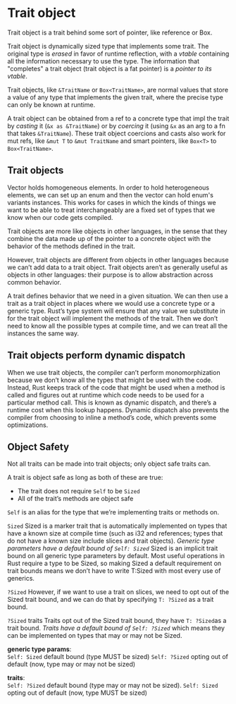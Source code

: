 # Trait object

Trait object is a trait behind some sort of pointer, like reference or Box<T>.

Trait object is dynamically sized type that implements some trait. The original type is *erased* in favor of runtime reflection, with a *vtable* containing all the information necessary to use the type. The information that "completes" a trait object (trait object is a fat pointer) is a *pointer to its vtable*.

Trait objects, like `&TraitName` or `Box<TraitName>`, are normal values that store a value of any type that implements the given trait, where the precise type can only be known at runtime.

A trait object can be obtained from a ref to a concrete type that impl the trait by *casting* it (`&x as &TraitName`) or by *coercing* it (using `&x` as an arg to a fn that takes `&TraitName`). These trait object coercions and casts also work for mut refs, like `&mut T` to `&mut TraitName` and smart pointers, like `Box<T>` to `Box<TraitName>`. 


## Trait objects
Vector holds homogeneous elements. In order to hold heterogeneous elements, we can set up an enum and then the vector can hold enum's variants instances. This works for cases in which the kinds of things we want to be able to treat interchangeably are a fixed set of types that we know when our code gets compiled.

Trait objects are more like objects in other languages, in the sense that they combine the data made up of the pointer to a concrete object with the behavior of the methods defined in the trait.

However, trait objects are different from objects in other languages because we can’t add data to a trait object. Trait objects aren’t as generally useful as objects in other languages: their purpose is to allow abstraction across common behavior.

A trait defines behavior that we need in a given situation. We can then use a trait as a trait object in places where we would use a concrete type or a generic type. Rust’s type system will ensure that any value we substitute in for the trait object will implement the methods of the trait. Then we don’t need to know all the possible types at compile time, and we can treat all the instances the same way. 


## Trait objects perform dynamic dispatch
When we use trait objects, the compiler can’t perform monomorphization because we don’t know all the types that might be used with the code. Instead, Rust keeps track of the code that might be used when a method is called and figures out at runtime which code needs to be used for a particular method call. This is known as dynamic dispatch, and there’s a runtime cost when this lookup happens. Dynamic dispatch also prevents the compiler from choosing to inline a method’s code, which prevents some optimizations.


## Object Safety
Not all traits can be made into trait objects; only object safe traits can.

A trait is object safe as long as both of these are true:
- The trait does not require `Self` to be `Sized`
- All of the trait’s methods are object safe

`Self` is an alias for the type that we’re implementing traits or methods on.

`Sized`
Sized is a marker trait that is automatically implemented on types that have a known size at compile time (such as i32 and references; types that do not have a known size include slices and trait objects).
*Generic type parameters have a default bound of `Self: Sized`*
Sized is an implicit trait bound on all generic type parameters by default. 
Most useful operations in Rust require a type to be Sized, so making Sized a default requirement on trait bounds means we don’t have to write T:Sized with most every use of generics. 

`?Sized`
However, if we want to use a trait on slices, we need to opt out of the Sized trait bound, and we can do that by specifying `T: ?Sized` as a trait bound.

`?Sized` traits
Traits opt out of the Sized trait bound, they have `T: ?Sized`as a trait bound.
*Traits have a default bound of `Self: ?Sized`*
which means they can be implemented on types that may or may not be Sized. 


**generic type params**:  
`Self: Sized`  default bound (type MUST be sized)
`Self: ?Sized` opting out of default (now, type may or may not be sized)

**traits**:  
`Self: ?Sized` default bound (type may or may not be sized).
`Self: Sized`  opting out of default (now, type MUST be sized)


